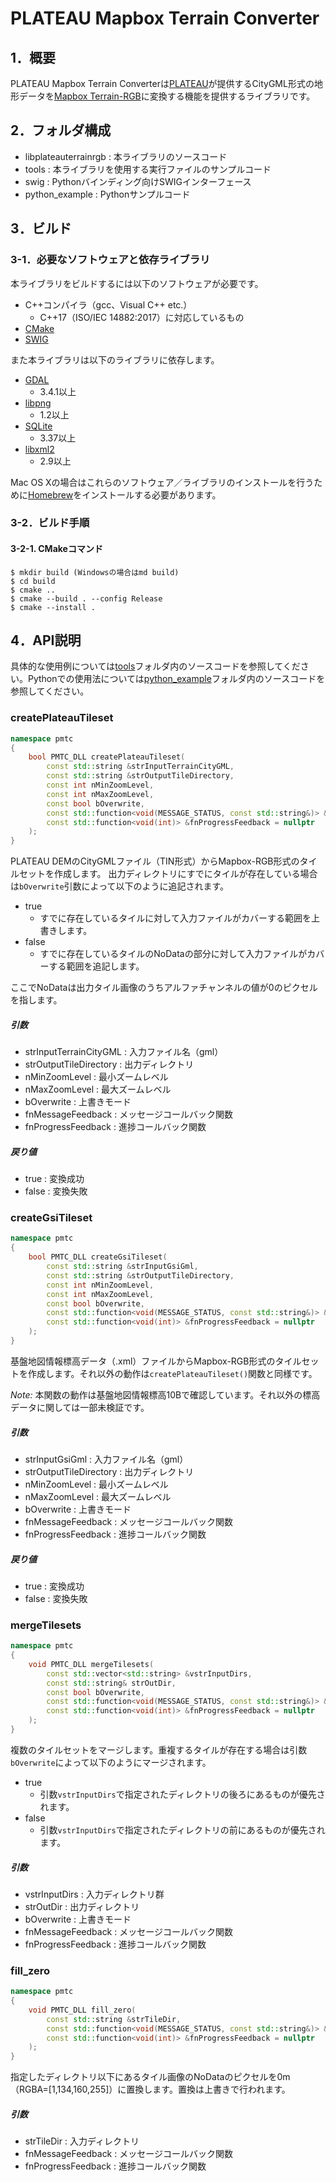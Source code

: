 
# PLATEAU Mapbox Terrain Converter

## 1．概要

PLATEAU Mapbox Terrain Converterは[PLATEAU](https://www.mlit.go.jp/plateau/)が提供するCityGML形式の地形データを[Mapbox Terrain-RGB](https://docs.mapbox.com/ja/data/tilesets/reference/mapbox-terrain-rgb-v1/)に変換する機能を提供するライブラリです。

## 2．フォルダ構成

- libplateauterrainrgb : 本ライブラリのソースコード
- tools : 本ライブラリを使用する実行ファイルのサンプルコード
- swig : Pythonバインディング向けSWIGインターフェース
- python_example : Pythonサンプルコード

## 3．ビルド

### 3-1．必要なソフトウェアと依存ライブラリ

本ライブラリをビルドするには以下のソフトウェアが必要です。
- C++コンパイラ（gcc、Visual C++ etc.）
  - C++17（ISO/IEC 14882:2017）に対応しているもの
- [CMake](https://cmake.org/)
- [SWIG](https://www.swig.org/)

また本ライブラリは以下のライブラリに依存します。
- [GDAL](https://gdal.org/)
  - 3.4.1以上
- [libpng](http://www.libpng.org/pub/png/libpng.html)
  - 1.2以上
- [SQLite](https://www.sqlite.org/)
  - 3.37以上
- [libxml2](https://github.com/GNOME/libxml2)
  - 2.9以上

Mac OS Xの場合はこれらのソフトウェア／ライブラリのインストールを行うために[Homebrew](https://brew.sh/ja/)をインストールする必要があります。

### 3-2．ビルド手順

#### 3-2-1. CMakeコマンド

```
$ mkdir build (Windowsの場合はmd build)
$ cd build
$ cmake ..
$ cmake --build . --config Release
$ cmake --install .
```

## 4．API説明

具体的な使用例については[tools](https://github.com/pacificspatial/plateau-mb-terrain-converter/tree/main/tools)フォルダ内のソースコードを参照してください。Pythonでの使用法については[python_example](https://github.com/pacificspatial/plateau-mb-terrain-converter/tree/main/python_example)フォルダ内のソースコードを参照してください。

### createPlateauTileset
```c++
namespace pmtc
{
    bool PMTC_DLL createPlateauTileset(
        const std::string &strInputTerrainCityGML, 
        const std::string &strOutputTileDirectory, 
        const int nMinZoomLevel, 
        const int nMaxZoomLevel,
        const bool bOverwrite,
        const std::function<void(MESSAGE_STATUS, const std::string&)> &fnMessageFeedback = nullptr,
        const std::function<void(int)> &fnProgressFeedback = nullptr
    );
}
```
PLATEAU DEMのCityGMLファイル（TIN形式）からMapbox-RGB形式のタイルセットを作成します。
出力ディレクトリにすでにタイルが存在している場合は`bOverwrite`引数によって以下のように追記されます。
- true
  - すでに存在しているタイルに対して入力ファイルがカバーする範囲を上書きします。
- false
  - すでに存在しているタイルのNoDataの部分に対して入力ファイルがカバーする範囲を追記します。

ここでNoDataは出力タイル画像のうちアルファチャンネルの値が0のピクセルを指します。

##### 引数
- strInputTerrainCityGML : 入力ファイル名（gml）
- strOutputTileDirectory : 出力ディレクトリ
- nMinZoomLevel : 最小ズームレベル
- nMaxZoomLevel : 最大ズームレベル
- bOverwrite : 上書きモード
- fnMessageFeedback : メッセージコールバック関数
- fnProgressFeedback : 進捗コールバック関数
##### 戻り値
- true : 変換成功
- false : 変換失敗

### createGsiTileset
```c++
namespace pmtc
{
    bool PMTC_DLL createGsiTileset(
        const std::string &strInputGsiGml,
        const std::string &strOutputTileDirectory,
        const int nMinZoomLevel,
        const int nMaxZoomLevel,
        const bool bOverwrite,
        const std::function<void(MESSAGE_STATUS, const std::string&)> &fnMessageFeedback = nullptr,
        const std::function<void(int)> &fnProgressFeedback = nullptr
    );
}
```
基盤地図情報標高データ（.xml）ファイルからMapbox-RGB形式のタイルセットを作成します。それ以外の動作は`createPlateauTileset()`関数と同様です。

_Note:_
本関数の動作は基盤地図情報標高10Bで確認しています。それ以外の標高データに関しては一部未検証です。

##### 引数
- strInputGsiGml : 入力ファイル名（gml）
- strOutputTileDirectory : 出力ディレクトリ
- nMinZoomLevel : 最小ズームレベル
- nMaxZoomLevel : 最大ズームレベル
- bOverwrite : 上書きモード
- fnMessageFeedback : メッセージコールバック関数
- fnProgressFeedback : 進捗コールバック関数
##### 戻り値
- true : 変換成功
- false : 変換失敗

### mergeTilesets
```c++
namespace pmtc
{
    void PMTC_DLL mergeTilesets( 
        const std::vector<std::string> &vstrInputDirs,
        const std::string& strOutDir, 
        const bool bOverwrite,
        const std::function<void(MESSAGE_STATUS, const std::string&)> &fnMessageFeedback = nullptr,
        const std::function<void(int)> &fnProgressFeedback = nullptr 
    );
}
```
複数のタイルセットをマージします。重複するタイルが存在する場合は引数`bOverwrite`によって以下のようにマージされます。
- true
  - 引数`vstrInputDirs`で指定されたディレクトリの後ろにあるものが優先されます。
- false
  - 引数`vstrInputDirs`で指定されたディレクトリの前にあるものが優先されます。

##### 引数
- vstrInputDirs : 入力ディレクトリ群
- strOutDir : 出力ディレクトリ
- bOverwrite : 上書きモード
- fnMessageFeedback : メッセージコールバック関数
- fnProgressFeedback : 進捗コールバック関数

### fill_zero
```c++
namespace pmtc
{
    void PMTC_DLL fill_zero(
        const std::string &strTileDir,
        const std::function<void(MESSAGE_STATUS, const std::string&)> &fnMessageFeedback = nullptr,
        const std::function<void(int)> &fnProgressFeedback = nullptr 
    );
}
```
指定したディレクトリ以下にあるタイル画像のNoDataのピクセルを0m（RGBA=[1,134,160,255]）に置換します。置換は上書きで行われます。

##### 引数
- strTileDir : 入力ディレクトリ
- fnMessageFeedback : メッセージコールバック関数
- fnProgressFeedback : 進捗コールバック関数
